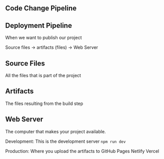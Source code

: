## Code Change Pipeline

## Deployment Pipeline

When we want to publish our project 

Source files -> artifacts (files) -> Web Server

## Source Files
All the files that is part of the project

## Artifacts
The files resulting from the build step

## Web Server
The computer that makes your project available.

Development:
	This is the development server
	`npm run dev`

Production:
	Where you upload the artifacts to
	GitHub Pages
	Netlify
	Vercel

